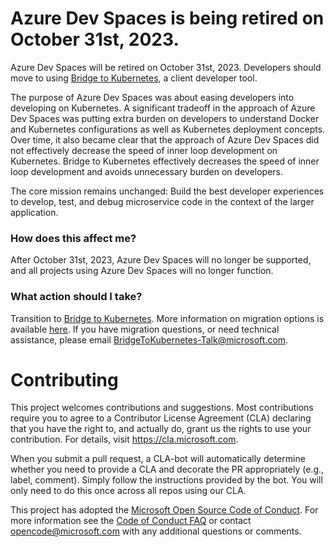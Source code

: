 # Azure Dev Spaces is being retired on October 31st, 2023. 

Azure Dev Spaces will be retired on October 31st, 2023. Developers should move to using [Bridge to Kubernetes](https://aka.ms/bridge-to-k8s-ga), a client developer tool.

The purpose of Azure Dev Spaces was about easing developers into developing on Kubernetes. A significant tradeoff in the approach of Azure Dev Spaces was putting extra burden on developers to understand Docker and Kubernetes configurations as well as Kubernetes deployment concepts. Over time, it also became clear that the approach of Azure Dev Spaces did not effectively decrease the speed of inner loop development on Kubernetes. Bridge to Kubernetes effectively decreases the speed of inner loop development and avoids unnecessary burden on developers.

The core mission remains unchanged: Build the best developer experiences to develop, test, and debug microservice code in the context of the larger application.

### How does this affect me?
After October 31st, 2023, Azure Dev Spaces will no longer be supported, and all projects using Azure Dev Spaces will no longer function.

### What action should I take?
Transition to [Bridge to Kubernetes](https://aka.ms/bridge-to-k8s-ga). More information on migration options is available [here](https://aka.ms/migrate-to-bridge).
If you have migration questions, or need technical assistance, please email [BridgeToKubernetes-Talk@microsoft.com](BridgeToKubernetes-Talk@microsoft.com).

# Contributing
This project welcomes contributions and suggestions.  Most contributions require you to agree to a
Contributor License Agreement (CLA) declaring that you have the right to, and actually do, grant us
the rights to use your contribution. For details, visit https://cla.microsoft.com.

When you submit a pull request, a CLA-bot will automatically determine whether you need to provide
a CLA and decorate the PR appropriately (e.g., label, comment). Simply follow the instructions
provided by the bot. You will only need to do this once across all repos using our CLA.

This project has adopted the [Microsoft Open Source Code of Conduct](https://opensource.microsoft.com/codeofconduct/).
For more information see the [Code of Conduct FAQ](https://opensource.microsoft.com/codeofconduct/faq/) or
contact [opencode@microsoft.com](mailto:opencode@microsoft.com) with any additional questions or comments.
